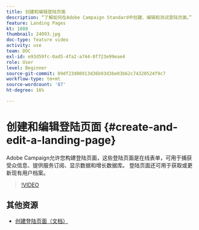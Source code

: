 ```yaml
---
title: 创建和编辑登陆页面
description: “了解如何在Adobe Campaign Standard中创建、编辑和测试登陆页面。”
feature: Landing Pages
kt: 1808
thumbnail: 24093.jpg
doc-type: feature video
activity: use
team: DOC
exl-id: e93d59fc-0ad5-4fa2-a744-0f723e99eae4
role: User
level: Beginner
source-git-commit: 89df23d00913d36b93d3be03b62c74320524f9c7
workflow-type: tm+mt
source-wordcount: '87'
ht-degree: 16%

---
```


# 创建和编辑登陆页面 {#create-and-edit-a-landing-page}

Adobe Campaign允许您构建登陆页面，这些登陆页面是在线表单，可用于捕获受众信息、提供服务订阅、显示数据和增长数据库。 登陆页面还可用于获取或更新现有用户档案。

>[!VIDEO](https://video.tv.adobe.com/v/24093?quality=12&learn=on)

## 其他资源

* [创建登陆页面（文档）](https://docs.campaign.adobe.com/doc/standard/getting_started/en/ACS_CreateLandingPage.html)

